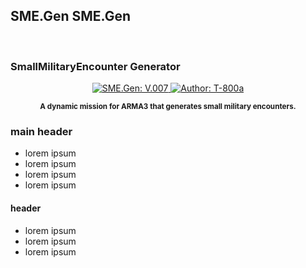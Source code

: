 <p align="center">
    <h2><strong>SME.Gen SME.Gen</strong></h2><br />
	<h3><strong>SmallMilitaryEncounter Generator</strong></h3>
</p>
<p align="center">
    <a href="#">
        <img src="https://img.shields.io/badge/SME.Gen-V.007-green.svg?style=flat-square" alt="SME.Gen: V.007">
    </a>
    <a href="#">
        <img src="http://img.shields.io/badge/Author-T--800a-blue.svg?style=flat-square" alt="Author: T-800a">
    </a>
</p>
<p align="center"><sup><strong>A dynamic mission for ARMA3 that generates small military encounters.</strong></sup></p>

### main header
- lorem ipsum
- lorem ipsum
- lorem ipsum
- lorem ipsum

#### header
- lorem ipsum
- lorem ipsum
- lorem ipsum
